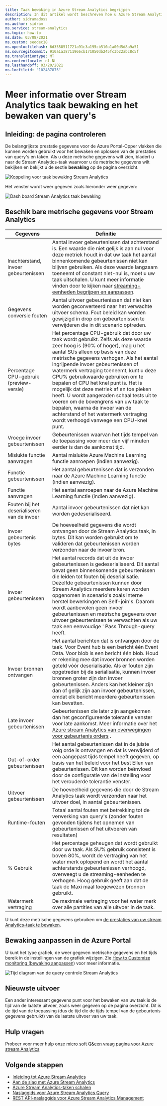 ```yaml
---
title: Taak bewaking in Azure Stream Analytics begrijpen
description: In dit artikel wordt beschreven hoe u Azure Stream Analytics taken bewaken in de Azure Portal.
author: sidramadoss
ms.author: sidram
ms.service: stream-analytics
ms.topic: how-to
ms.date: 03/08/2021
ms.custom: seodec18
ms.openlocfilehash: 6d3558511721a91c3a195cb510a1a00d5d8a9a51
ms.sourcegitcommit: 910a1a38711966cb171050db245fc3b22abc8c5f
ms.translationtype: MT
ms.contentlocale: nl-NL
ms.lasthandoff: 03/20/2021
ms.locfileid: "102487875"
---
```

# <a name="understand-stream-analytics-job-monitoring-and-how-to-monitor-queries"></a>Meer informatie over Stream Analytics taak bewaking en het bewaken van query's

## <a name="introduction-the-monitor-page"></a>Inleiding: de pagina controleren
De belangrijkste prestatie gegevens voor de Azure Portal-Opper vlakken die kunnen worden gebruikt voor het bewaken en oplossen van de prestaties van query's en taken. Als u deze metrische gegevens wilt zien, bladert u naar de Stream Analytics-taak waarvoor u de metrische gegevens wilt bekijken en bekijkt u de sectie **bewaking** op de pagina overzicht.  

![Koppeling voor taak bewaking Stream Analytics](./media/stream-analytics-monitoring/02-stream-analytics-monitoring-block.png)

Het venster wordt weer gegeven zoals hieronder weer gegeven:

![Dash board Stream Analytics taak bewaking](./media/stream-analytics-monitoring/01-stream-analytics-monitoring.png)  

## <a name="metrics-available-for-stream-analytics"></a>Beschik bare metrische gegevens voor Stream Analytics
| Gegevens                 | Definitie                               |
| ---------------------- | ---------------------------------------- |
| Inachterstand, invoer gebeurtenissen       | Aantal invoer gebeurtenissen dat achterstand is. Een waarde die niet gelijk is aan nul voor deze metriek houdt in dat uw taak het aantal binnenkomende gebeurtenissen niet kan blijven gebruiken. Als deze waarde langzaam toeneemt of constant niet-nul is, moet u uw taak uitschalen. U kunt meer informatie vinden door te kijken naar [streaming-eenheden begrijpen en aanpassen](stream-analytics-streaming-unit-consumption.md). |
| Gegevens conversie fouten | Aantal uitvoer gebeurtenissen dat niet kan worden geconverteerd naar het verwachte uitvoer schema. Fout beleid kan worden gewijzigd in drop om gebeurtenissen te verwijderen die in dit scenario optreden. |
| Percentage CPU-gebruik (preview-versie)       | Het percentage CPU-gebruik dat door uw taak wordt gebruikt. Zelfs als deze waarde zeer hoog is (90% of hoger), mag u het aantal SUs alleen op basis van deze metrische gegevens verhogen. Als het aantal ingrijpende invoer gebeurtenissen of watermerk vertraging toeneemt, kunt u deze CPU% gebruikwaarde gebruiken om te bepalen of CPU het knel punt is. Het is mogelijk dat deze metriek af en toe pieken heeft. U wordt aangeraden schaal tests uit te voeren om de bovengrens van uw taak te bepalen, waarna de invoer van de achterstand of het watermerk vertraging wordt verhoogd vanwege een CPU-knel punt. |
| Vroege invoer gebeurtenissen       | Gebeurtenissen waarvan het tijds tempel van de toepassing voor meer dan vijf minuten eerder is dan de aankomst tijd. |
| Mislukte functie aanvragen | Aantal mislukte Azure Machine Learning functie aanroepen (indien aanwezig). |
| Functie gebeurtenissen        | Het aantal gebeurtenissen dat is verzonden naar de Azure Machine Learning functie (indien aanwezig). |
| Functie aanvragen      | Het aantal aanroepen naar de Azure Machine Learning functie (indien aanwezig). |
| Fouten bij het deserialiseren van de invoer       | Aantal invoer gebeurtenissen dat niet kan worden gedeserialiseerd.  |
| Invoer gebeurtenis bytes      | De hoeveelheid gegevens die wordt ontvangen door de Stream Analytics taak, in bytes. Dit kan worden gebruikt om te valideren dat gebeurtenissen worden verzonden naar de invoer bron. |
| Invoer gebeurtenissen           | Het aantal records dat uit de invoer gebeurtenissen is gedeserialiseerd. Dit aantal bevat geen binnenkomende gebeurtenissen die leiden tot fouten bij deserialisatie. Dezelfde gebeurtenissen kunnen door Stream Analytics meerdere keren worden opgenomen in scenario's zoals interne herstel bewerkingen en Self-join's. Daarom wordt aanbevolen geen invoer gebeurtenissen en metrische gegevens over uitvoer gebeurtenissen te verwachten als uw taak een eenvoudige ' Pass Through-query heeft. |
| Invoer bronnen ontvangen       | Het aantal berichten dat is ontvangen door de taak. Voor Event hub is een bericht één Event Data. Voor blob is een bericht één blob. Houd er rekening mee dat invoer bronnen worden geteld vóór deserialisatie. Als er fouten zijn opgetreden bij de serialisatie, kunnen invoer bronnen groter zijn dan invoer gebeurtenissen. Anders kan het kleiner zijn dan of gelijk zijn aan invoer gebeurtenissen, omdat elk bericht meerdere gebeurtenissen kan bevatten. |
| Late invoer gebeurtenissen      | Gebeurtenissen die later zijn aangekomen dan het geconfigureerde tolerantie venster voor late aankomst. Meer informatie over het [Azure stream Analytics van overwegingen voor gebeurtenis orders](./stream-analytics-time-handling.md) . |
| Out-of-order gebeurtenissen    | Het aantal gebeurtenissen dat in de juiste volg orde is ontvangen en dat is verwijderd of een aangepast tijds tempel heeft gegeven, op basis van het beleid voor het best Ellen van gebeurtenissen. Dit kan worden beïnvloed door de configuratie van de instelling voor het verouderde tolerantie venster. |
| Uitvoer gebeurtenissen          | De hoeveelheid gegevens die door de Stream Analytics taak wordt verzonden naar het uitvoer doel, in aantal gebeurtenissen. |
| Runtime-fouten         | Totaal aantal fouten met betrekking tot de verwerking van query's (zonder fouten gevonden tijdens het opnemen van gebeurtenissen of het uitvoeren van resultaten) |
| % Gebruik       | Het percentage geheugen dat wordt gebruikt door uw taak. Als SU% gebruik consistent is boven 80%, wordt de vertraging van het water merk oplopend en wordt het aantal achterstands gebeurtenissen verhoogd, overweegt u de streaming-eenheden te verhogen. Hoog gebruik geeft aan dat de taak de Maxi maal toegewezen bronnen gebruikt. |
| Watermerk vertraging       | De maximale vertraging voor het water merk over alle partities van alle uitvoer in de taak. |

U kunt deze metrische gegevens gebruiken om [de prestaties van uw stream Analytics-taak te bewaken](./stream-analytics-set-up-alerts.md#scenarios-to-monitor). 

## <a name="customizing-monitoring-in-the-azure-portal"></a>Bewaking aanpassen in de Azure Portal
U kunt het type grafiek, de weer gegeven metrische gegevens en het tijds bereik in de instellingen van de grafiek wijzigen. Zie [How to Customize monitoring (bewaking aanpassen](../azure-monitor/data-platform.md)) voor meer informatie.

  ![Tijd diagram van de query controle Stream Analytics](./media/stream-analytics-monitoring/08-stream-analytics-monitoring.png)  


## <a name="latest-output"></a>Nieuwste uitvoer
Een ander interessant gegevens punt voor het bewaken van uw taak is de tijd van de laatste uitvoer, zoals weer gegeven op de pagina overzicht.
Dit is de tijd van de toepassing (dus de tijd die de tijds tempel van de gebeurtenis gegevens gebruikt) van de laatste uitvoer van uw taak.

## <a name="get-help"></a>Hulp vragen
Probeer voor meer hulp onze [micro soft Q&een vraag pagina voor Azure stream Analytics](/answers/topics/azure-stream-analytics.html)

## <a name="next-steps"></a>Volgende stappen
* [Inleiding tot Azure Stream Analytics](stream-analytics-introduction.md)
* [Aan de slag met Azure Stream Analytics](stream-analytics-real-time-fraud-detection.md)
* [Azure Stream Analytics-taken schalen](stream-analytics-scale-jobs.md)
* [Naslaggids voor Azure Stream Analytics Query](/stream-analytics-query/stream-analytics-query-language-reference)
* [REST API-naslaggids voor Azure Stream Analytics Management](/rest/api/streamanalytics/)
